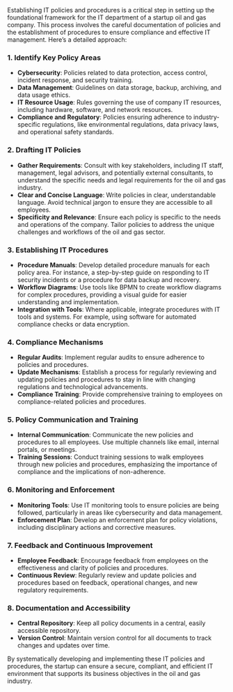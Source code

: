Establishing IT policies and procedures is a critical step in setting up the foundational framework for the IT department of a startup oil and gas company. This process involves the careful documentation of policies and the establishment of procedures to ensure compliance and effective IT management. Here’s a detailed approach:

### 1. Identify Key Policy Areas
   - **Cybersecurity**: Policies related to data protection, access control, incident response, and security training.
   - **Data Management**: Guidelines on data storage, backup, archiving, and data usage ethics.
   - **IT Resource Usage**: Rules governing the use of company IT resources, including hardware, software, and network resources.
   - **Compliance and Regulatory**: Policies ensuring adherence to industry-specific regulations, like environmental regulations, data privacy laws, and operational safety standards.

### 2. Drafting IT Policies
   - **Gather Requirements**: Consult with key stakeholders, including IT staff, management, legal advisors, and potentially external consultants, to understand the specific needs and legal requirements for the oil and gas industry.
   - **Clear and Concise Language**: Write policies in clear, understandable language. Avoid technical jargon to ensure they are accessible to all employees.
   - **Specificity and Relevance**: Ensure each policy is specific to the needs and operations of the company. Tailor policies to address the unique challenges and workflows of the oil and gas sector.

### 3. Establishing IT Procedures
   - **Procedure Manuals**: Develop detailed procedure manuals for each policy area. For instance, a step-by-step guide on responding to IT security incidents or a procedure for data backup and recovery.
   - **Workflow Diagrams**: Use tools like BPMN to create workflow diagrams for complex procedures, providing a visual guide for easier understanding and implementation.
   - **Integration with Tools**: Where applicable, integrate procedures with IT tools and systems. For example, using software for automated compliance checks or data encryption.

### 4. Compliance Mechanisms
   - **Regular Audits**: Implement regular audits to ensure adherence to policies and procedures.
   - **Update Mechanisms**: Establish a process for regularly reviewing and updating policies and procedures to stay in line with changing regulations and technological advancements.
   - **Compliance Training**: Provide comprehensive training to employees on compliance-related policies and procedures.

### 5. Policy Communication and Training
   - **Internal Communication**: Communicate the new policies and procedures to all employees. Use multiple channels like email, internal portals, or meetings.
   - **Training Sessions**: Conduct training sessions to walk employees through new policies and procedures, emphasizing the importance of compliance and the implications of non-adherence.

### 6. Monitoring and Enforcement
   - **Monitoring Tools**: Use IT monitoring tools to ensure policies are being followed, particularly in areas like cybersecurity and data management.
   - **Enforcement Plan**: Develop an enforcement plan for policy violations, including disciplinary actions and corrective measures.

### 7. Feedback and Continuous Improvement
   - **Employee Feedback**: Encourage feedback from employees on the effectiveness and clarity of policies and procedures.
   - **Continuous Review**: Regularly review and update policies and procedures based on feedback, operational changes, and new regulatory requirements.

### 8. Documentation and Accessibility
   - **Central Repository**: Keep all policy documents in a central, easily accessible repository.
   - **Version Control**: Maintain version control for all documents to track changes and updates over time.

By systematically developing and implementing these IT policies and procedures, the startup can ensure a secure, compliant, and efficient IT environment that supports its business objectives in the oil and gas industry.
